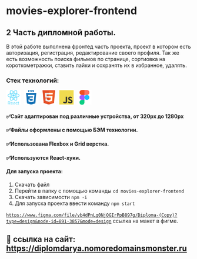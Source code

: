 # movies-explorer-frontend
## 2 Часть дипломной работы.

В этой работе выполнена фронтед часть проекта, проект в котором есть авторизация, регистрация, редактирование своего профиля. 
Так же есть возможность поиска фильмов по странице, сортиовка на короткометражки, ставить лайки и сохранять их в избранное, удалять. 


### Стек технологий:
 <img src="https://github.com/devicons/devicon/blob/master/icons/react/react-original-wordmark.svg" title="React" alt="React" width="40" height="40"/>&nbsp;
  <img src="https://github.com/devicons/devicon/blob/master/icons/css3/css3-plain-wordmark.svg"  title="CSS3" alt="CSS" width="40" height="40"/>&nbsp;
  <img src="https://github.com/devicons/devicon/blob/master/icons/html5/html5-original.svg" title="HTML5" alt="HTML" width="40" height="40"/>&nbsp;
  <img src="https://github.com/devicons/devicon/blob/master/icons/javascript/javascript-original.svg" title="JavaScript" alt="JavaScript" width="40" height="40"/>&nbsp;
<img src="https://github.com/devicons/devicon/blob/master/icons/figma/figma-original.svg" title="Figma" alt="Figma" width="40" height="40"/>&nbsp;

#### ✅Сайт адаптирован под различные устройства, от 320px до 1280px
#### ✅Файлы оформлены с помощью БЭМ технологии.
#### ✅Использована Flexbox и Grid верстка.
#### ✅Используются React-хуки.

#### Для запуска проекта:
<oL>
  <li>Скачать файл</li>
  <li>Перейти в папку с помощью команды <code>cd movies-explorer-frontend</code></li>
  <li>Скачать зависимости <code>npm -i</code></li>
  <li>Для запуска проекта ввести команду <code>npm start</code></li>
</oL>



<code>https://www.figma.com/file/vb4dPnLg0NjOGIrPpB897g/Diploma-(Copy)?type=design&node-id=891-3857&mode=design</code> ссылка на макет в фигме.




## 🦋 ссылка на сайт:  https://diplomdarya.nomoredomainsmonster.ru
